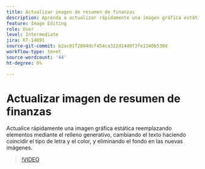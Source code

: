 ```yaml
---
title: Actualizar imagen de resumen de finanzas
description: Aprenda a actualizar rápidamente una imagen gráfica estática
feature: Image Editing
role: User
level: Intermediate
jira: KT-14891
source-git-commit: b2ac01f2094dcf454ca322d14d0f3fe1340b530d
workflow-type: tm+mt
source-wordcount: '44'
ht-degree: 0%

---
```


# Actualizar imagen de resumen de finanzas

Actualice rápidamente una imagen gráfica estática reemplazando elementos mediante el relleno generativo, cambiando el texto haciendo coincidir el tipo de letra y el color, y eliminando el fondo en las nuevas imágenes.

>[!VIDEO](https://video.tv.adobe.com/v/3427116?quality=12&learn=on&hidetitle=true)
